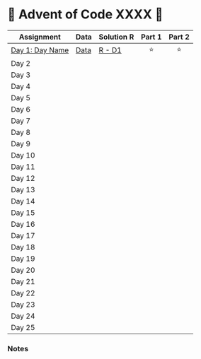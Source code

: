 # 🎄 Advent of Code XXXX 🎁

| Assignment | Data | Solution R | Part 1 | Part 2 |
|-------|---|---|:-:|:-:|
| [Day 1: Day Name](https://adventofcode.com/xxxx/day/1) | [Data](data/day01.txt) | [R - D1](solutionsR/day01.R) | ⭐ | ⭐ |
| Day 2 |   |   |   |   |
| Day 3 |   |   |   |   |
| Day 4 |   |   |   |   |
| Day 5 |   |   |   |   |
| Day 6 |   |   |   |   |
| Day 7 |   |   |   |   |
| Day 8 |   |   |   |   |
| Day 9 |   |   |   |   |
| Day 10 |   |   |   |   |
| Day 11 |   |   |   |   |
| Day 12 |   |   |   |   |
| Day 13 |   |   |   |   |
| Day 14 |   |   |   |   |
| Day 15 |   |   |   |   |
| Day 16 |   |   |   |   |
| Day 17 |   |   |   |   |
| Day 18 |   |   |   |   | 
| Day 19 |   |   |   |   |
| Day 20 |   |   |   |   |
| Day 21 |   |   |   |   |
| Day 22 |   |   |   |   |
| Day 23 |   |   |   |   |
| Day 24 |   |   |   |   |
| Day 25 |   |   |   |   |


### Notes